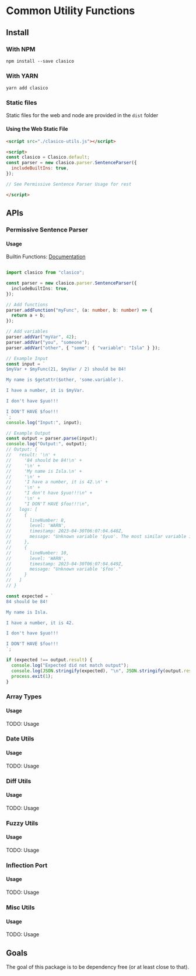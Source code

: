 <!-- THIS FILE IS @autogenerated DO NOT EDIT -->

# Common Utility Functions

## Install

### With NPM
```console
npm install --save clasico
```

### With YARN
```console
yarn add clasico
```

### Static files

Static files for the web and node are provided in the `dist` folder

#### Using the Web Static File

```html
<script src="./clasico-utils.js"></script>

<script>
const clasico = Clasico.default;
const parser = new clasico.parser.SentenceParser({
  includeBuiltIns: true,
});

// See Permissive Sentence Parser Usage for rest 

</script>
```

## APIs

### Permissive Sentence Parser

#### Usage

Builtin Functions: [Documentation](https://github.com/TheBinaryBrigade/clasico-utils/blob/main/src/eval/README.md#table-of-contens)

```ts

import clasico from "clasico";

const parser = new clasico.parser.SentenceParser({
  includeBuiltIns: true,
});

// Add functions
parser.addFunction("myFunc", (a: number, b: number) => {
  return a + b;
});

// Add variables
parser.addVar("myVar", 42);
parser.addVar("you", "someone");
parser.addVar("other", { "some": { "variable": "Isla" } });

// Example Input
const input = `
$myVar + $myFunc(21, $myVar / 2) should be 84! 

My name is $getattr($other, 'some.variable').

I have a number, it is $myVar.

I don't have $yuo!!! 

I DON'T HAVE $foo!!!
`;
console.log("Input:", input);

// Example Output
const output = parser.parse(input);
console.log("Output:", output);
// Output: {
//   result: '\n' +
//     '84 should be 84!\n' +
//     '\n' +
//     'My name is Isla.\n' +
//     '\n' +
//     'I have a number, it is 42.\n' +
//     '\n' +
//     "I don't have $yuo!!!\n" +
//     '\n' +
//     "I DON'T HAVE $foo!!!\n",
//   logs: [
//     {
//       lineNumber: 8,
//       level: 'WARN',
//       timestamp: 2023-04-30T06:07:04.648Z,
//       message: "Unknown variable '$yuo'. The most similar variable is $you"
//     },
//     {
//       lineNumber: 10,
//       level: 'WARN',
//       timestamp: 2023-04-30T06:07:04.649Z,
//       message: "Unknown variable '$foo'."
//     }
//   ]
// }

const expected = `
84 should be 84!

My name is Isla.

I have a number, it is 42.

I don't have $yuo!!!

I DON'T HAVE $foo!!!
`;

if (expected !== output.result) {
  console.log("Expected did not match output");
  console.log(JSON.stringify(expected), "\n", JSON.stringify(output.result));
  process.exit(1);
}

```


### Array Types

#### Usage
TODO: Usage

### Date Utils

#### Usage
TODO: Usage

### Diff Utils

#### Usage
TODO: Usage

### Fuzzy Utils

#### Usage
TODO: Usage

### Inflection Port

#### Usage
TODO: Usage

### Misc Utils

#### Usage
TODO: Usage

## Goals

The goal of this package is to be dependency free (or at least close to that).
